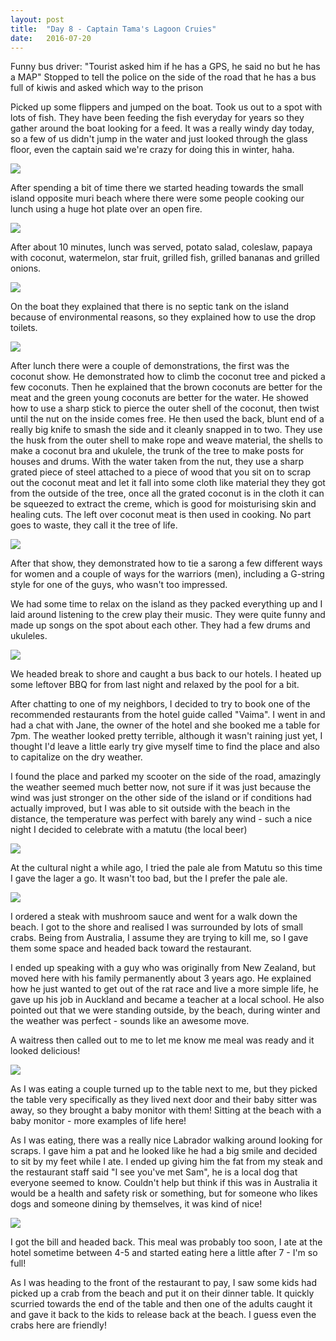 ```yaml
---
layout: post
title:  "Day 8 - Captain Tama's Lagoon Cruies"
date:   2016-07-20
---
```


Funny bus driver:
"Tourist asked him if he has a GPS, he said no but he has a MAP"
Stopped to tell the police on the side of the road that he has a bus full of kiwis and asked which way to the prison

Picked up some flippers and jumped on the boat.
Took us out to a spot with lots of fish. They have been feeding the fish everyday for years so they gather around the boat looking for a feed.
It was a really windy day today, so a few of us didn't jump in the water and just looked through the glass floor, even the captain said we're crazy for doing this in winter, haha.

<img src="https://res.cloudinary.com/stevenocchipinti/image/upload/c_limit,h_600,w_600/v1/cookislands2016/day-08-glass-bottom-boat_xnsixs.jpg" />

After spending a bit of time there we started heading towards the small island opposite muri beach where there were some people cooking our lunch using a huge hot plate over an open fire.

<img src="https://res.cloudinary.com/stevenocchipinti/image/upload/c_limit,h_600,w_600/v1/cookislands2016/day-08-cooking_grwopy.jpg" />

After about 10 minutes, lunch was served, potato salad, coleslaw, papaya with coconut, watermelon, star fruit, grilled fish, grilled bananas and grilled onions.

<img src="https://res.cloudinary.com/stevenocchipinti/image/upload/c_limit,h_600,w_600/v1/cookislands2016/day-08-lunch_g0n6dq.jpg" />

On the boat they explained that there is no septic tank on the island because of environmental reasons, so they explained how to use the drop toilets.

<img src="https://res.cloudinary.com/stevenocchipinti/image/upload/c_limit,h_600,w_600/v1/cookislands2016/day-08-toilet-sign_teymod.jpg" />

After lunch there were a couple of demonstrations, the first was the coconut show.
He demonstrated how to climb the coconut tree and picked a few coconuts.
Then he explained that the brown coconuts are better for the meat and the green young coconuts are better for the water.
He showed how to use a sharp stick to pierce the outer shell of the coconut, then twist until the nut on the inside comes free.
He then used the back, blunt end of a really big knife to smash the side and it cleanly snapped in to two.
They use the husk from the outer shell to make rope and weave material, the shells to make a coconut bra and ukulele, the trunk of the tree to make posts for houses and drums.
With the water taken from the nut, they use a sharp grated piece of steel attached to a piece of wood that you sit on to scrap out the coconut meat and let it fall into some cloth like material they they got from the outside of the tree, once all the grated coconut is in the cloth it can be squeezed to extract the creme, which is good for moisturising skin and healing cuts. The left over coconut meat is then used in cooking. No part goes to waste, they call it the tree of life.

<img src="https://res.cloudinary.com/stevenocchipinti/image/upload/c_limit,h_600,w_600/v1/cookislands2016/day-08-performance_awthin.jpg" />

After that show, they demonstrated how to tie a sarong a few different ways for women and a couple of ways for the warriors (men), including a G-string style for one of the guys, who wasn't too impressed.

We had some time to relax on the island as they packed everything up and I laid around listening to the crew play their music. They were quite funny and made up songs on the spot about each other. They had a few drums and ukuleles.

<img src="https://res.cloudinary.com/stevenocchipinti/image/upload/c_limit,h_600,w_600/v1/cookislands2016/day-08-music_tybqx8.jpg" />

We headed break to shore and caught a bus back to our hotels. I heated up some leftover BBQ for from last night and relaxed by the pool for a bit.

After chatting to one of my neighbors, I decided to try to book one of the recommended restaurants from the hotel guide called "Vaima".
I went in and had a chat with Jane, the owner of the hotel and she booked me a table for 7pm.
The weather looked pretty terrible, although it wasn't raining just yet, I thought I'd leave a little early try give myself time to find the place and also to capitalize on the dry weather.

I found the place and parked my scooter on the side of the road, amazingly the weather seemed much better now, not sure if it was just because the wind was just stronger on the other side of the island or if conditions had actually improved, but I was able to sit outside with the beach in the distance, the temperature was perfect with barely any wind - such a nice night I decided to celebrate with a matutu (the local beer)

<img src="https://res.cloudinary.com/stevenocchipinti/image/upload/c_limit,h_600,w_600/v1/cookislands2016/day-08-restaurant_gwgvti.jpg" />

At the cultural night a while ago, I tried the pale ale from Matutu so this time I gave the lager a go. It wasn't too bad, but the I prefer the pale ale.

<img src="https://res.cloudinary.com/stevenocchipinti/image/upload/c_limit,h_600,w_600/v1/cookislands2016/day-08-beer_mql5lu.jpg" />

I ordered a steak with mushroom sauce and went for a walk down the beach. I got to the shore and realised I was surrounded by lots of small crabs. Being from Australia, I assume they are trying to kill me, so I gave them some space and headed back toward the restaurant.

I ended up speaking with a guy who was originally from New Zealand, but moved here with his family permanently about 3 years ago. He explained how he just wanted to get out of the rat race and live a more simple life, he gave up his job in Auckland and became a teacher at a local school. He also pointed out that we were standing outside, by the beach, during winter and the weather was perfect - sounds like an awesome move.

A waitress then called out to me to let me know me meal was ready and it looked delicious!

<img src="https://res.cloudinary.com/stevenocchipinti/image/upload/c_limit,h_600,w_600/v1/cookislands2016/day-08-dinner_kiinue.jpg" />

As I was eating a couple turned up to the table next to me, but they picked the table very specifically as they lived next door and their baby sitter was away, so they brought a baby monitor with them! Sitting at the beach with a baby monitor - more examples of life here!

As I was eating, there was a really nice Labrador walking around looking for scraps. I gave him a pat and he looked like he had a big smile and decided to sit by my feet while I ate. I ended up giving him the fat from my steak and the restaurant staff said "I see you've met Sam", he is a local dog that everyone seemed to know. Couldn't help but think if this was in Australia it would be a health and safety risk or something, but for someone who likes dogs and someone dining by themselves, it was kind of nice!

<img src="https://res.cloudinary.com/stevenocchipinti/image/upload/c_limit,h_600,w_600/v1/cookislands2016/day-08-dog_pkwg9w.jpg" />

I got the bill and headed back. This meal was probably too soon, I ate at the hotel sometime between 4-5 and started eating here a little after 7 - I'm so full!

As I was heading to the front of the restaurant to pay, I saw some kids had picked up a crab from the beach and put it on their dinner table. It quickly scurried towards the end of the table and then one of the adults caught it and gave it back to the kids to release back at the beach. I guess even the crabs here are friendly!
